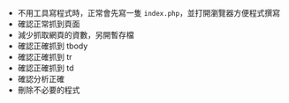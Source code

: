 - 不用工具寫程式時，正常會先寫一隻 `index.php`，並打開瀏覽器方便程式撰寫
- 確認正常抓到頁面
- 減少抓取網頁的資數，另開暫存檔
- 確認正確抓到 tbody
- 確認正確抓到 tr
- 確認正確抓到 td
- 確認分析正確
- 刪除不必要的程式